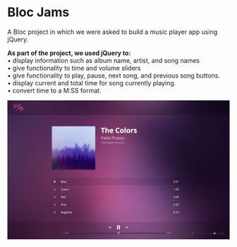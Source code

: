 # Bloc Jams
A Bloc project in which we were asked to build a music player app using jQuery.   

 **As part of the project, we used jQuery to:**  
	•	display information such as album name, artist, and song names  
  •	give functionality to time and volume sliders   
	•	give functionality to play, pause, next song, and previous song buttons.  
	•	display current and total time for song currently playing.  
  • convert time to a M:SS format.

![Bloc Jams](https://raw.githubusercontent.com/saamato/bloc-jams-jquery/master/blocjams.png)
